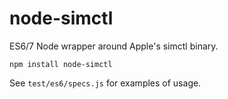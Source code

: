 node-simctl
===========

ES6/7 Node wrapper around Apple's simctl binary.

```
npm install node-simctl
```

See `test/es6/specs.js` for examples of usage.
